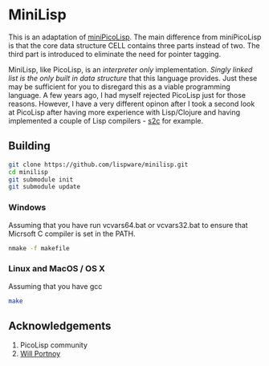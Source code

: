 # MiniLisp

This is an adaptation of [miniPicoLisp](https://picolisp.com/wiki/?embedded). The main difference from miniPicoLisp is that the core data structure CELL contains three parts instead of two. The third part is introduced to eliminate the need for pointer tagging. 

MiniLisp, like PicoLisp, is an *interpreter only* implementation. *Singly linked list is the only built in data structure* that this language provides. Just these may be sufficient for you to disregard this as a viable programming language. A few years ago, I had myself rejected PicoLisp just for those reasons. However, I have a very different opinon after I took a second look at PicoLisp after having more experience with Lisp/Clojure and having implemented a couple of Lisp compilers - [s2c](https://github.com/ckkashyap/s2c) for example.

## Building

```bash
git clone https://github.com/lispware/minilisp.git
cd minilisp
git submodule init
git submodule update
```

### Windows

Assuming that you have run vcvars64.bat or vcvars32.bat to ensure that Micrsoft C compiler is set in the PATH.
```bash
nmake -f makefile
```

### Linux and MacOS / OS X

Assuming that you have gcc
```bash
make
```

## Acknowledgements

1. PicoLisp community
2. [Will Portnoy](https://github.com/willportnoy)
